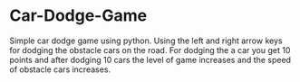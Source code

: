 # Car-Dodge-Game
Simple car dodge game using python.
Using the left and right arrow keys for dodging the obstacle cars on the road.
For dodging the a car you get 10 points and after dodging 10 cars the level of game increases and the speed of obstacle cars increases.
